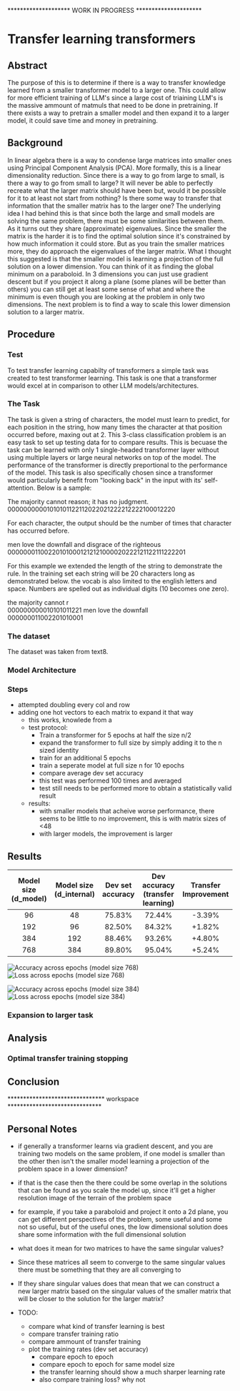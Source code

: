 ******************** WORK IN PROGRESS *********************


# Transfer learning transformers
## Abstract

The purpose of this is to determine if there is a way to transfer knowledge learned from a smaller transformer model to a larger one. This could allow for more efficient training of LLM's since a large cost of triaining LLM's is the massive ammount of matmuls that need to be done in pretraining. If there exists a way to pretrain a smaller model and then expand it to a larger model, it could save time and money in pretraining.

## Background

In linear algebra there is a way to condense large matrices into smaller ones using Principal Component Analysis (PCA). More formally, this is a linear dimensionality reduction. Since there is a way to go from large to small, is there a way to go from small to large? It will never be able to perfectly recreate what the larger matrix should have been but, would it be possible for it to at least not start from nothing? Is there some way to transfer that information that the smaller matrix has to the larger one?
The underlying idea I had behind this is that since both the large and small models are solving the same problem, there must be some similarities between them. As it turns out they share (approximate) eigenvalues. Since the smaller the matrix is the harder it is to find the optimal solution since it's constrained by how much information it could store. But as you train the smaller matrices more, they do approach the eigenvalues of the larger matrix. What I thought this suggested is that the smaller model is learning a projection of the full solution on a lower dimension. You can think of it as finding the global minimum on a paraboloid. In 3 dimensions you can just use gradient descent but if you project it along a plane (some planes will be better than others) you can still get at least some sense of what and where the minimum is even though you are looking at the problem in only two dimensions. 
The next problem is to find a way to scale this lower dimension solution to a larger matrix.

## Procedure
### Test
To test transfer learning capabilty of transformers a simple task was created to test transformer learning. This task is one that a transformer would excel at in comparison to other LLM models/architectures.

### The Task
The task is given a string of characters, the model must learn to predict, for each position in the string, how many times the character at that position occurred before, maxing out at 2. This 3-class classification problem is an easy task to set up testing data for to compare results. This is becuase the task can be learned with only 1 single-headed transformer layer without using multiple layers or large neural networks on top of the model. The performance of the transformer is directly preportional to the performance of the model. 
This task is also specifically chosen since a transformer would particularly benefit from "looking back" in the input with its' self-attention. 
Below is a sample:

The majority cannot reason; it has no judgment.<br>
00000000001010101122112022021222212222100012220

For each character, the output should be the number of times that character has occurred before.

men love the downfall and disgrace of the righteous<br>
000000011002201010001212121000020222121122111222201

For this example we extended the length of the string to demonstrate the rule. In the training set each string will be 20 characters long as demonstrated below. the vocab is also limited to the english letters and space. Numbers are spelled out as individual digits (10 becomes one zero).

the majority cannot r<br>
000000000010101011221
men love the downfall<br>
000000011002201010001

### The dataset
The dataset was taken from text8. 



### Model Architecture



### Steps 
- attempted doubling every col and row
- adding one hot vectors to each matrix to expand it that way
    - this works, knowlede from a 
    - test protocol:
        - Train a transformer for 5 epochs at half the size n/2
        - expand the transformer to full size by simply adding it to the n sized identity
        - train for an additional 5 epochs
        - train a seperate model at full size n for 10 epochs
        - compare average dev set accuracy
        - this test was performed 100 times and averaged     
        - test still needs to be performed more to obtain a statistically valid result
    - results:
        - with smaller models that acheive worse performance, there seems to be little to no improvement, this is with matrix sizes of <48
        - with larger models, the improvement is larger

## Results

| Model size (d_model) | Model size (d_internal) | Dev set accuracy | Dev accuracy (transfer learning) | Transfer Improvement |
|:--------------------:|:-----------------------:|:----------------:|:--------------------------------:|:--------------------:|
| 96 | 48 | 75.83% | 72.44% | -3.39% |
| 192 | 96 | 82.50% | 84.32% | +1.82% |
| 384 | 192 | 88.46% | 93.26% | +4.80% |
| 768 | 384 | 89.80% | 95.04% | +5.24% |

![Accuracy across epochs (model size 768)](images/acc_model_768.png)
![Loss across epochs (model size 768)](images/loss_model_768.png)

![Accuracy across epochs (model size 384)](images/acc_model_384.png)
![Loss across epochs (model size 384)](images/loss_model_384.png)

### Expansion to larger task

## Analysis

### Optimal transfer training stopping


## Conclusion

******************************* workspace ******************************

## Personal Notes

- if generally a transformer learns via gradient descent, and you are training two models on the same problem, if one model is smaller than the other then isn't the smaller model learning a projection of the problem space in a lower dimension?
- if that is the case then the there could be some overlap in the solutions that can be found as you scale the model up, since it'll get a higher resolution image of the terrain of the problem space
- for example, if you take a paraboloid and project it onto a 2d plane, you can get different perspectives of the problem, some useful and some not so useful, but of the useful ones, the low dimensional solution does share some information with the full dimensional solution
- what does it mean for two matrices to have the same singular values?
- Since these matrices all seem to converge to the same singular values there must be something that they are all converging to 
- If they share singular values does that mean that we can construct a new larger matrix based on the singular values of the smaller matrix that will be closer to the solution for the larger matrix?




- TODO:
    - compare what kind of transfer learning is best
    - compare transfer training ratio
    - compare ammount of transfer training
    - plot the training rates (dev set accuracy)
        - compare epoch to epoch 
        - compare epoch to epoch for same model size
        - the transfer learning should show a much sharper learning rate
        - also compare training loss? why not 
